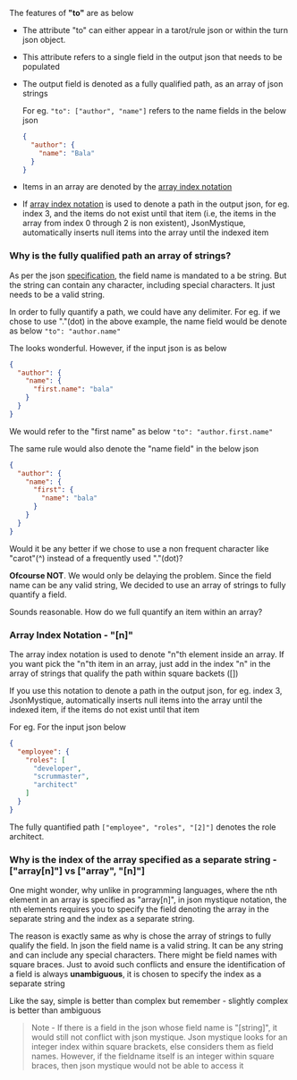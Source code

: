 The features of **"to"** are as below

* The attribute "to" can either appear in a tarot/rule json or within the turn json object.
* This attribute refers to a single field in the output json that needs to be populated
* The output field is denoted as a fully qualified path, as an array of json strings

  For eg.
  `"to": ["author", "name"]` refers to the name fields in the below json
  ```json
  {
    "author": {
      "name": "Bala"
    }
  }
  ```
* Items in an array are denoted by the [array index notation](https://github.com/balajeetm/json-mystique/wiki/Attribute-To#array-index-notation---n)
* If [array index notation](https://github.com/balajeetm/json-mystique/wiki/Attribute-To#array-index-notation---n) is used to denote a path in the output json, for eg. index 3, and the items do not exist until that item (i.e, the items in the array from index 0 through 2 is non existent), JsonMystique, automatically inserts null items into the array until the indexed item

### Why is the fully qualified path an array of strings?

As per the json [specification](http://www.json.org/), the field name is mandated to a be string. But the string can contain any character, including special characters. It just needs to be a valid string.

In order to fully quantify a path, we could have any delimiter. For eg. if we chose to use "."(dot) in the above example, the name field would be denote as below
`"to": "author.name"`

The looks wonderful. However, if the input json is as below
  ```json
  {
    "author": {
      "name": {
        "first.name": "bala"
      }
    }
  }
  ```

We would refer to the "first name" as below
`"to": "author.first.name"`

The same rule would also denote the "name field" in the below json
```json
{
  "author": {
    "name": {
      "first": {
        "name": "bala"
      }
    }
  }
}
```

Would it be any better if we chose to use a non frequent character like "carot"(^) instead of a frequently used "."(dot)?

**Ofcourse NOT**. We would only be delaying the problem. Since the field name can be any valid string, We decided to use an array of strings to fully quantify a field.

Sounds reasonable. How do we full quantify an item within an array?

### Array Index Notation - "[n]"
The array index notation is used to denote "n"th element inside an array.
If you want pick the "n"th item in an array, just add in the index "n" in the array of strings that qualify the path within square backets ([]) 

If you use this notation to denote a path in the output json, for eg. index 3, JsonMystique, automatically inserts null items into the array until the indexed item, if the items do not exist until that item

For eg. For the input json below
  ```json
  {
    "employee": {
      "roles": [
        "developer",
        "scrummaster",
        "architect"
      ]
    }
  }
  ```

The fully quantified path
`["employee", "roles", "[2]"]` denotes the role architect.

### Why is the index of the array specified as a separate string - ["array[n]"] vs ["array", "[n]"]

One might wonder, why unlike in programming languages, where the nth element in an array is specified as "array[n]", in json mystique notation, the nth elements requires you to specify the field denoting the array in the separate string and the index as a separate string.

The reason is exactly same as why is chose the array of strings to fully qualify the field. In json the field name is a valid string. It can be any string and can include any special characters. There might be field names with square braces. Just to avoid such conflicts and ensure the identification of a field is always **unambiguous**, it is chosen to specify the index as a separate string

Like the say, simple is better than complex but remember - slightly complex is better than ambiguous

> Note - If there is a field in the json whose field name is "[string]", it would still not conflict with json mystique. Json mystique looks for an integer index within square brackets, else considers them as field names. However, if the fieldname itself is an integer within square braces, then json mystique would not be able to access it